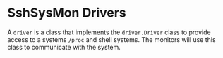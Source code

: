 # SshSysMon Drivers

A `driver` is a class that implements the `driver.Driver` class to provide access to a systems
`/proc` and shell systems.  The monitors will use this class to communicate with the system.